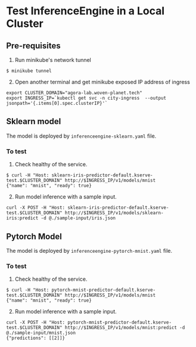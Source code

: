 # Test InferenceEngine in a Local Cluster

## Pre-requisites
1. Run minikube's network tunnel
```
$ minikube tunnel
```
2. Open another terminal and get minikube exposed IP address of ingress
```
export CLUSTER_DOMAIN="agora-lab.woven-planet.tech"
export INGRESS_IP=`kubectl get svc -n city-ingress  --output jsonpath='{.items[0].spec.clusterIP}'`
```

## Sklearn model
The model is deployed by `inferenceengine-sklearn.yaml` file. 

### To test
1. Check healthy of the service.
```
$ curl -H "Host: sklearn-iris-predictor-default.kserve-test.$CLUSTER_DOMAIN" http://$INGRESS_IP/v1/models/mnist
{"name": "mnist", "ready": true}
```
2. Run model inference with a sample input.
```
curl -X POST -H "Host: sklearn-iris-predictor-default.kserve-test.$CLUSTER_DOMAIN" http://$INGRESS_IP/v1/models/sklearn-iris:predict -d @./sample-input/iris.json
```

## Pytorch Model
The model is deployed by `inferenceengine-pytorch-mnist.yaml` file. 

### To test
1. Check healthy of the service.
```
$ curl -H "Host: pytorch-mnist-predictor-default.kserve-test.$CLUSTER_DOMAIN" http://$INGRESS_IP/v1/models/mnist
{"name": "mnist", "ready": true}
```
2. Run model inference with a sample input.
```
curl -X POST -H "Host: pytorch-mnist-predictor-default.kserve-test.$CLUSTER_DOMAIN" http://$INGRESS_IP/v1/models/mnist:predict -d @./sample-input/mnist.json
{"predictions": [[2]]}
```
